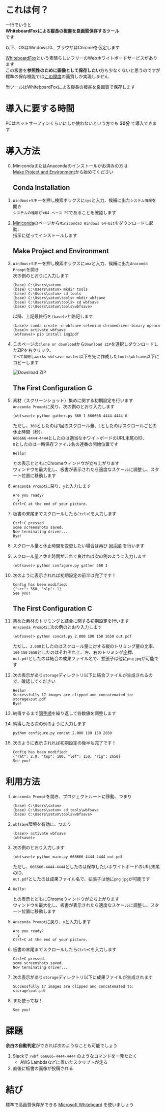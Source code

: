 # これは何？

一行でいうと  
**WhiteboardFoxによる縦長の板書を良画質保存するツール**  
です

以下、OSはWindows10、ブラウザはChromeを仮定します

[WhiteboardFox][WhiteboardFox]という素晴らしいフリーのWebホワイトボードサービスがあります  
この板書を**参照性のために画像として保存したい**方も少なくないと思うのですが  
標準の保存機能では[この程度][before]の画質しか実現しません

当ツールはWhiteboardFoxによる縦長の板書を[良画質][after]で保存します

# 導入に要する時間

PCはネットサーフィンくらいにしか使わないという方でも **30分** で導入できます

# 導入方法

0.  MinicondaまたはAnacondaのインストールがお済みの方は  
    [Make Project and Environment](#make-project-and-environment)から始めてください

    ## Conda Installation

2.  `Windows`+`S`キーを押し検索ボックスに`sys`と入力、候補に出た`システム情報`を開き  
    `システムの種類`が`x64-ベース PC`であることを確認します

3.  [Miniconda][Miniconda]のページから`Miniconda3 Windows 64-bit`をダウンロードし起動、  
    指示に従ってインストールします

    ## Make Project and Environment

4.  `Windows`+`S`キーを押し検索ボックスに`ana`と入力、候補に出た`Anaconda Prompt`を開き  
    次の例のとおりに入力します
    ```
    (base) C:\Users\satun>
    (base) C:\Users\satun> mkdir tools
    (base) C:\Users\satun> cd tools
    (base) C:\Users\satun\tools> mkdir wbfsave
    (base) C:\Users\satun\tools> cd wbfsave
    (base) C:\Users\satun\tools\wbfsave>
    ```
    以降、上記最終行を`(base)>`と略記します
    ```
    (base)> conda create -n wbfsave selenium chromedriver-binary opencv 
    (base)> activate wbfsave
    (wbfsave)> pip install img2pdf
    ```

5.  このページの`Clone or download`から`Download ZIP`を選択しダウンロードしたZIPを右クリック、  
    `すべて展開`し`works-wbfsave-master`以下を先に作成した`tools\wbfsave`以下にコピーします

    ![Download ZIP](images/download_zip.PNG)

    ## The First Configuration G

6.  素材（スクリーンショット）集めに関する初期設定を行います  
    `Anaconda Prompt`に戻り、次の例のとおり入力します
    ```
    (wbfsave)> python gather.py 360 1 666666-4444-4444 0
    ```
    ただし、`360`としたのは1回のスクロール量、`1`としたのはスクロールごとの休止時間（秒）、  
    `666666-4444-4444`としたのは適当なホワイトボードのURL末尾のID、  
    `0`としたのは一時保存ファイル名の連番の開始位置です
    ```
    Hello!
    ```
    との表示とともにChromeウィンドウが立ち上がります  
    ウィンドウを最大化し、板書が表示されたら適度なスケールに調整し、スタート位置に移動します

7.  `Anaconda Prompt`に戻り、`y`と入力します
    ```
    Are you ready?
    : y
    Ctrl+C at the end of your picture.
    ```

8.  板書の末尾までスクロールしたら`Ctrl+C`を入力します
    ```
    Ctrl+C pressed.
    some screenshots saved.
    Now terminating driver...
    Bye!
    ```

9.  スクロール量と休止時間を変更したい場合は再び
    [同手順](#the-first-configuration-g)
    を行います
    
10. スクロール量と休止時間がこれで良ければ次の例のように入力します
    ```
    (wbfsave)> python configure.py gather 360 1
    ```

11. 次のように表示されれば初期設定の前半は完了です！
    ```
    Config has been modified:
    {"scr": 360, "slp": 1}
    See you!
    ```

    ## The First Configuration C

12. 集めた素材のトリミングと結合に関する初期設定を行います  
    `Anaconda Prompt`に次の例のとおり入力します
    ```
    (wbfsave)> python concat.py 2.000 100 150 2650 out.pdf
    ```
    ただし、`2.000`としたのはスクロール量に対する縦のトリミング量の比率、  
    `100` `150` `2650`としたのはそれぞれ上、左、右のトリミング座標、    
    `out.pdf`としたのは結合の成果ファイル名で、拡張子は他に`png` `jpg`が可能です

13. 次の表示があり`storage`ディレクトリ以下に結合ファイルが生成されるので、確認してください
    ```
    Hello!
    Successfully 17 images are clipped and concatenated to:
    storage\out.pdf
    Bye!
    ```

14. 納得するまで[同手順](#the-first-configuration-c)を繰り返して各数値を調整します

15. 納得したら次の例のように入力します
    ```
    python configure.py concat 2.000 100 150 2650
    ```

16. 次のように表示されれば初期設定の後半も完了です！
    ```
    Config has been modified:
    {"rat": 2.0, "top": 100, "lef": 150, "rig": 2650}
    See you!
    ```

# 利用方法

1. `Anaconda Prompt`を開き、プロジェクトルートに移動、つまり
    ```
    (base) C:\Users\satun>
    (base) C:\Users\satun> cd tools\wbfsave
    (base) C:\Users\satun\tools\wbfsave>
    ```

1. `wbfsave`環境を有効に、つまり
    ```
    (base)> activate wbfsave
    (wbfsave)> 
    ```

1.  次の例のとおり入力します
    ```
    (wbfsave)> python main.py 666666-4444-4444 out.pdf 
    ```
    ただし、`666666-4444-4444`としたのは保存したいホワイトボードのURL末尾のID、  
    `out.pdf`としたのは成果ファイル名で、拡張子は他に`png` `jpg`が可能です

1.  ```
    Hello!
    ```
    との表示とともにChromeウィンドウが立ち上がります  
    ウィンドウを最大化し、板書が表示されたら適度なスケールに調整し、スタート位置に移動します

1.  `Anaconda Prompt`に戻り、`y`と入力します
    ```
    Are you ready?
    : y
    Ctrl+C at the end of your picture.
    ```

1.  板書の末尾までスクロールしたら`Ctrl+C`を入力します
    ```
    Ctrl+C pressed.
    some screenshots saved.
    Now terminating driver...
    ```

1.  次の表示があり`storage`ディレクトリ以下に成果ファイルが生成されます
    ```
    Successfully 17 images are clipped and concatenated to:
    storage\out.pdf
    ```

1.  また使ってね！
    ```
    See you!
    ```
   
# 課題

**余白の自動判定**ができれば次のようなことも可能でしょう
1. Slackで `/wbf 666666-4444-4444` のようなコマンドを一発たたく
   * AWS Lambdaなどに置いたスクリプトが走る
2. 直後に板書の画像が投稿される

# 結び

標準で高画質保存ができる [Microsoft Whiteboard][Microsoft Whiteboard] を使いましょう

[WhiteboardFox]:https://whiteboardfox.com/
[before]:images/before.png
[after]:images/after.pdf
[Miniconda]:https://docs.conda.io/en/latest/miniconda.html
[Microsoft Whiteboard]:https://products.office.com/ja-jp/microsoft-whiteboard/digital-whiteboard-app
